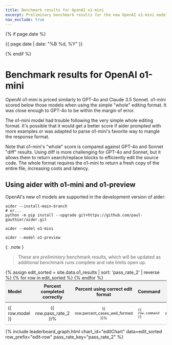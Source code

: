 ```yaml
---
title: Benchmark results for OpenAI o1-mini
excerpt: Preliminary benchmark results for the new OpenAI o1-mini model.
nav_exclude: true
---
```

{% if page.date %}
<p class="post-date">{{ page.date | date: "%B %d, %Y" }}</p>
{% endif %}

# Benchmark results for OpenAI o1-mini

OpenAI o1-mini is priced similarly to GPT-4o and Claude 3.5 Sonnet. 
o1-mini scored below those models
when using the simple "whole" editing format.
It was close enough to GPT-4o to be within the margin of error.

The o1-mini model had trouble following the very simple whole editing format.
It's possible that it would get a better score if aider prompted with
more examples or was adapted to parse o1-mini's favorite way to mangle
the response format.

Note that o1-mini's "whole" score is compared against GPT-4o and Sonnet 
"diff" results.
Using diff is more challenging for GPT-4o and Sonnet,
but it allows them to return search/replace blocks to 
efficiently edit the source code.
The whole format requires the o1-mini to return a fresh copy of the entire file,
increasing costs and latency.


## Using aider with o1-mini and o1-preview

OpenAI's new o1 models are supported in the development version of aider:

```
aider --install-main-branch
# or...
python -m pip install --upgrade git+https://github.com/paul-gauthier/aider.git

aider --model o1-mini

aider --model o1-preview
```

{: .note }
> These are *preliminiary* benchmark results, which will be updated as
> additional benchmark runs complete and rate limits open up.

<table style="width: 100%; max-width: 800px; margin: auto; border-collapse: collapse; box-shadow: 0 2px 4px rgba(0,0,0,0.1); font-size: 14px;">
  <thead style="background-color: #f2f2f2;">
    <tr>
      <th style="padding: 8px; text-align: left;">Model</th>
      <th style="padding: 8px; text-align: center;">Percent completed correctly</th>
      <th style="padding: 8px; text-align: center;">Percent using correct edit format</th>
      <th style="padding: 8px; text-align: left;">Command</th>
      <th style="padding: 8px; text-align: center;">Edit format</th>
    </tr>
  </thead>
  <tbody>
    {% assign edit_sorted = site.data.o1_results | sort: 'pass_rate_2' | reverse %}
    {% for row in edit_sorted %}
      <tr style="border-bottom: 1px solid #ddd;">
        <td style="padding: 8px;">{{ row.model }}</td>
        <td style="padding: 8px; text-align: center;">{{ row.pass_rate_2 }}%</td>
        <td style="padding: 8px; text-align: center;">{{ row.percent_cases_well_formed }}%</td>
        <td style="padding: 8px;"><code>{{ row.command }}</code></td>
        <td style="padding: 8px; text-align: center;">{{ row.edit_format }}</td>
      </tr>
    {% endfor %}
  </tbody>
</table>

<script src="https://cdn.jsdelivr.net/npm/chart.js"></script>

{% include leaderboard_graph.html
  chart_id="editChart" 
  data=edit_sorted 
  row_prefix="edit-row" 
  pass_rate_key="pass_rate_2"
%}

<style>
  tr.selected {
    color: #0056b3;
  }
  table {
    table-layout: fixed;
  }
  td, th {
    word-wrap: break-word;
    overflow-wrap: break-word;
  }
  td:nth-child(3), td:nth-child(4) {
    font-size: 12px;
  }
</style>
